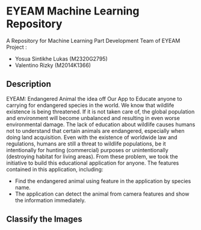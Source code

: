 # EYEAM Machine Learning Repository

A Repository for Machine Learning Part Development Team of EYEAM Project :
- Yosua Sintikhe Lukas (M2320G2795)
- Valentino Rizky (M2014K1366)

Description
--
EYEAM:  Endangered Animal the idea off Our App to Educate anyone to carrying for endangered species in the world. We know that wildlife existence is being threatened. If it is not taken care of, the global population and environment will become unbalanced and resulting in even worse environmental damage. The lack of education about wildlife causes humans not to understand that certain animals are endangered, especially when doing land acquisition. Even with the existence of worldwide law and regulations, humans are still a threat to wildlife populations, be it intentionally for hunting (commercial) purposes or unintentionally (destroying habitat for living areas). From these problem, we took the initiative to build this educational application for anyone. The features contained in this application, including:

- Find the endangered animal using feature in the application by species name.
- The application can detect the animal from camera features and show the information immediately.

Classify the Images
--
